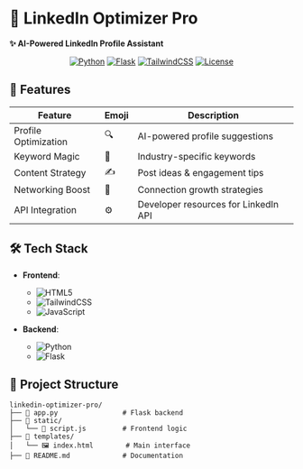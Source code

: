 # 💼 LinkedIn Optimizer Pro 

**✨ AI-Powered LinkedIn Profile Assistant**

<div align="center">

[![Python](https://img.shields.io/badge/Python-%E2%9D%A4%EF%B8%8F-3776AB?logo=python)](https://python.org)
[![Flask](https://img.shields.io/badge/Flask-%F0%9F%8D%BA-000000?logo=flask)](https://flask.palletsprojects.com/)
[![TailwindCSS](https://img.shields.io/badge/Tailwind-%F0%9F%94%A5-38B2AC?logo=tailwind-css)](https://tailwindcss.com)
[![License](https://img.shields.io/badge/License-%F0%9F%93%83-MIT-green)](LICENSE)

</div>

## 🚀 Features

| Feature               | Emoji | Description                          |
|-----------------------|-------|--------------------------------------|
| Profile Optimization  | 🔍    | AI-powered profile suggestions       |
| Keyword Magic         | 🔑    | Industry-specific keywords           |
| Content Strategy      | ✍️    | Post ideas & engagement tips         |
| Networking Boost      | 🤝    | Connection growth strategies         |
| API Integration       | ⚙️    | Developer resources for LinkedIn API |

## 🛠️ Tech Stack

- **Frontend**: 
  - ![HTML5](https://img.shields.io/badge/-HTML5-%23E34F26?logo=html5)
  - ![TailwindCSS](https://img.shields.io/badge/-TailwindCSS-%2338B2AC?logo=tailwind-css)
  - ![JavaScript](https://img.shields.io/badge/-JavaScript-%23F7DF1E?logo=javascript)

- **Backend**: 
  - ![Python](https://img.shields.io/badge/-Python-%233776AB?logo=python)
  - ![Flask](https://img.shields.io/badge/-Flask-%23000000?logo=flask)

## 📂 Project Structure

```text
linkedin-optimizer-pro/
├── 🐍 app.py                # Flask backend
├── 📁 static/
│   └── 📜 script.js         # Frontend logic
├── 📁 templates/
│   └── 🖼️ index.html        # Main interface
├── 📝 README.md             # Documentation
